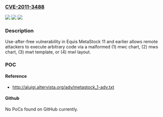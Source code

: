 ### [CVE-2011-3488](https://cve.mitre.org/cgi-bin/cvename.cgi?name=CVE-2011-3488)
![](https://img.shields.io/static/v1?label=Product&message=n%2Fa&color=blue)
![](https://img.shields.io/static/v1?label=Version&message=n%2Fa&color=blue)
![](https://img.shields.io/static/v1?label=Vulnerability&message=n%2Fa&color=brighgreen)

### Description

Use-after-free vulnerability in Equis MetaStock 11 and earlier allows remote attackers to execute arbitrary code via a malformed (1) mwc chart, (2) mws chart, (3) mwt template, or (4) mwl layout.

### POC

#### Reference
- http://aluigi.altervista.org/adv/metastock_1-adv.txt

#### Github
No PoCs found on GitHub currently.

